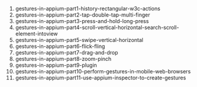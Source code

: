 1. gestures-in-appium-part1-history-rectangular-w3c-actions
2. gestures-in-appium-part2-tap-double-tap-multi-finger
3. gestures-in-appium-part3-press-and-hold-long-press
4. gestures-in-appium-part4-scroll-vertical-horizontal-search-scroll-element-intoview
5. gestures-in-appium-part5-swipe-vertical-horizontal
6. gestures-in-appium-part6-flick-fling
7. gestures-in-appium-part7-drag-and-drop
8. gestures-in-appium-part8-zoom-pinch
9. gestures-in-appium-part9-plugin
10. gestures-in-appium-part10-perform-gestures-in-mobile-web-browsers
11. gestures-in-appium-part11-use-appium-inspector-to-create-gestures